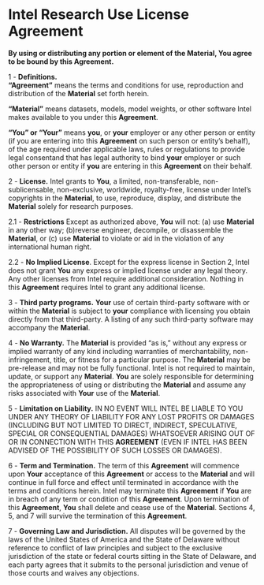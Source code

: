 # Intel Research Use License Agreement 

**By using or distributing any portion or element of the Material, You agree to be bound by this Agreement.** 

1 - **Definitions.**  
**“Agreement”** means the terms and conditions for use, reproduction and distribution of the **Material** set forth herein. 

**“Material”** means datasets, models, model weights, or other software Intel makes available to you under this **Agreement**. 

**“You” or “Your”** means **you**, or **your** employer or any other person or entity (if you are entering into this **Agreement** on such person or entity’s behalf), of the age required under applicable laws, rules or regulations to provide legal consentand that has legal authority to bind **your** employer or such other person or entity if **you** are entering in this **Agreement** on their behalf.  

2 - **License.**  Intel grants to **You**, a limited, non-transferable, non-sublicensable, non-exclusive, worldwide, royalty-free, license under Intel’s copyrights in the **Material**, to use, reproduce, display, and distribute the **Material** solely for research purposes.  
   
2.1 - **Restrictions**  Except as authorized above, **You** will not: (a) use **Material** in any other way; (b)reverse engineer, decompile, or disassemble the **Material**, or (c) use **Material** to violate or aid in the violation of any international human right.  

2.2 - **No Implied License**. Except for the express license in Section 
2, Intel does not grant **You** any express or implied license under any legal theory. Any other licenses from Intel require additional consideration. Nothing in this **Agreement** requires Intel to grant any additional license.

3 - **Third party programs.**  **Your** use of certain third-party software with or within the **Material** is subject to **your** compliance with licensing you obtain directly from that third-party. A listing of any such third-party software may accompany the **Material**.

4 - **No Warranty.** The **Material** is provided “as is,” without any express or implied warranty of any kind including warranties of merchantability, non-infringement, title, or fitness for a particular purpose. The **Material** may be pre-release and may not be fully functional. Intel is not required to maintain, update, or support any **Material**. **You** are solely responsible for determining the appropriateness of using or distributing the **Material** and assume any risks associated with **Your** use of the **Material**.

5 - **Limitation on Liability.** IN NO EVENT WILL INTEL BE LIABLE TO YOU UNDER ANY THEORY OF LIABILITY FOR ANY LOST PROFITS OR DAMAGES (INCLUDING BUT NOT LIMITED TO DIRECT, INDIRECT, SPECULATIVE, SPECIAL OR CONSEQUENTIAL DAMAGES) WHATSOEVER ARISING OUT OF OR IN CONNECTION WITH THIS **AGREEMENT** (EVEN IF INTEL HAS BEEN ADVISED OF THE POSSIBILITY OF SUCH LOSSES OR DAMAGES).

6 - **Term and Termination.** The term of this **Agreement** will commence upon **Your** acceptance of this **Agreement** or access to the **Material** and will continue in full force and effect until terminated in accordance with the terms and conditions herein. Intel may terminate this **Agreement** if **You** are in breach of any term or condition of this **Agreement**. Upon termination of this **Agreement**, **You** shall delete and cease use of the **Material**. Sections 4, 5, and 7 will survive the termination of this **Agreement**.

7 - **Governing Law and Jurisdiction.** All disputes will be governed by the laws of the United States of America and the State of Delaware without reference to conflict of law principles and subject to the exclusive jurisdiction of the state or federal courts sitting in the State of Delaware, and each party agrees that it submits to the personal jurisdiction and venue of those courts and waives any objections.

